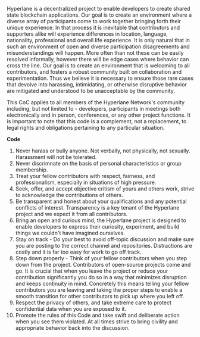 Hyperlane is a decentralized project to enable developers to create shared state blockchain applications.
Our goal is to create an environment where a diverse array of participants come to work together bringing forth their unique experience. In that process it is inevitable that contributors and supporters alike will experience differences in location, language, nationality, professional and overall life experience.
It is only natural that in such an environment of open and diverse participation disagreements and misunderstandings will happen. More often than not these can be easily resolved informally, however there will be edge cases where behavior can cross the line.
Our goal is to create an environment that is welcoming to all contributors, and fosters a robust community built on collaboration and experimentation.
Thus we believe it is necessary to ensure those rare cases that devolve into harassing, intimidating, or otherwise disruptive behavior are mitigated and understood to be unacceptable by the community.

This CoC applies to all members of the Hyperlane Network's community including, but not limited to - developers, participants in meetings both electronically and in person, conferences, or any other project functions. It is important to note that this code is a complement, not a replacement, to legal rights and obligations pertaining to any particular situation.

**Code**

1. Never harass or bully anyone. Not verbally, not physically, not sexually. Harassment will not be tolerated.
2. Never discrimnate on the basis of personal characteristics or group membership.
3. Treat your fellow contributors with respect, fairness, and professionalism, especially in situations of high pressure.
4. Seek, offer, and accept objective critism of yours and others work, strive to acknowledge the contributions of others.
5. Be transparent and honest about your qualifications and any potential conflicts of interest. Transparency is a key tenant of the Hyperlane project and we expect it from all contributors.
6. Bring an open and curious mind, the Hyperlane project is designed to enable developers to express their curiosity, experiment, and build things we couldn't have imagined ourselves.
7. Stay on track - Do your best to avoid off-topic discussion and make sure you are posting to the correct channel and repositories. Distractions are costly and it is far too easy for work to go off track.
8. Step down properly - Think of your fellow contributors when you step down from the project. Contributors of open-source projects come and go. It is crucial that when you leave the project or reduce your contribution significantly you do so in a way that minimizes disruption and keeps continuity in mind. Concretely this means telling your fellow contributors you are leaving and taking the proper steps to enable a smooth transition for other contributors to pick up where you left off.
9. Respect the privacy of others, and take extreme care to protect confidential data when you are exposed to it.
10. Promote the rules of this Code and take swift and deliberate action when you see them violated. At all times strive to bring civility and appropriate behavior back into the discussion.
